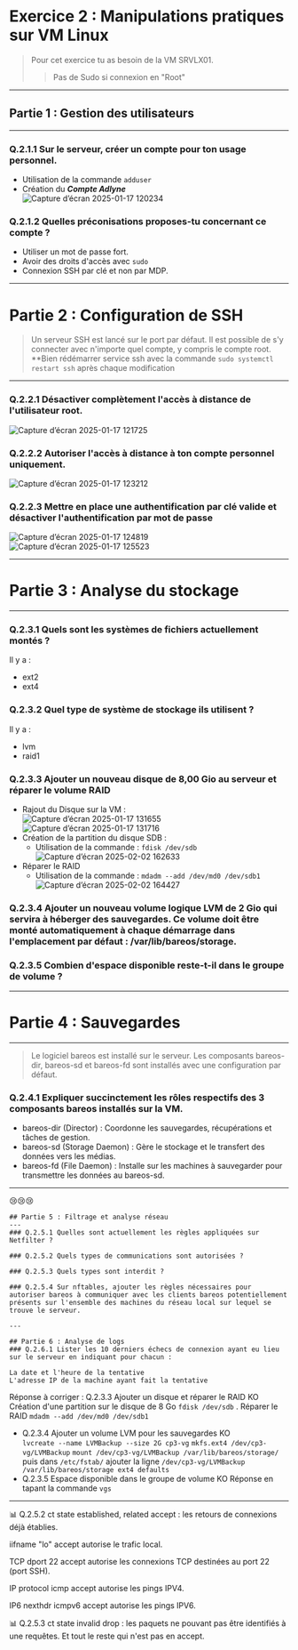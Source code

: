 # Exercice 2 : Manipulations pratiques sur VM Linux
>Pour cet exercice tu as besoin de la VM SRVLX01.
>> Pas de Sudo si connexion en "Root"
---
## Partie 1 : Gestion des utilisateurs<br>
---
### Q.2.1.1 Sur le serveur, créer un compte pour ton usage personnel.
  - Utilisation de la commande `adduser`
  - Création du _**Compte Adlyne**_ <br> 
![Capture d’écran 2025-01-17 120234](https://github.com/user-attachments/assets/7969838a-68a6-4bde-97c5-2d47147277c6)  

### Q.2.1.2 Quelles préconisations proposes-tu concernant ce compte ?
  - Utiliser un mot de passe fort.
  - Avoir des droits d'accès avec
    ```sudo```
  - Connexion SSH par clé et non par MDP.
---
# Partie 2 : Configuration de SSH

>Un serveur SSH est lancé sur le port par défaut.
>Il est possible de s'y connecter avec n'importe quel compte, y compris le compte root.
**Bien rédémarrer service ssh avec la commande ```sudo systemctl restart ssh``` après chaque modification <br>
---
### Q.2.2.1 Désactiver complètement l'accès à distance de l'utilisateur root.

![Capture d’écran 2025-01-17 121725](https://github.com/user-attachments/assets/45324c4c-5892-4938-9ea8-fe823d543703)

### Q.2.2.2 Autoriser l'accès à distance à ton compte personnel uniquement.<br> 
![Capture d’écran 2025-01-17 123212](https://github.com/user-attachments/assets/f49a430e-bc07-44f3-98a2-be801322c875)

### Q.2.2.3 Mettre en place une authentification par clé valide et désactiver l'authentification par mot de passe
![Capture d’écran 2025-01-17 124819](https://github.com/user-attachments/assets/4287d251-92ef-4ea8-91f8-df4b834d7b49)
![Capture d’écran 2025-01-17 125523](https://github.com/user-attachments/assets/86c5a73c-f0a7-47dc-9ae7-b0c2db19e0b4)

---
# Partie 3 : Analyse du stockage
---
### Q.2.3.1 Quels sont les systèmes de fichiers actuellement montés ?
Il y a :
  - ext2
  - ext4
### Q.2.3.2 Quel type de système de stockage ils utilisent ?
Il y a : <br> 
  - lvm
  - raid1

### Q.2.3.3 Ajouter un nouveau disque de 8,00 Gio au serveur et réparer le volume RAID
  - Rajout du Disque sur la VM : <br>
![Capture d’écran 2025-01-17 131655](https://github.com/user-attachments/assets/418a5cc0-5cd4-45be-a703-3a4d6eed06ab)
![Capture d’écran 2025-01-17 131716](https://github.com/user-attachments/assets/b0fd9b7e-803d-4787-9f43-cd6b2502eef7)
  - Création de la partition du disque SDB :
      - Utilisation de la commande : `fdisk /dev/sdb`
![Capture d’écran 2025-02-02 162633](https://github.com/user-attachments/assets/4d8d2192-3976-4b62-8134-7d4be0fa564f)
  - Réparer le RAID <br> 
      - Utilisation de la commande : `mdadm --add /dev/md0 /dev/sdb1`<br>
![Capture d’écran 2025-02-02 164427](https://github.com/user-attachments/assets/1d45b94c-7363-4a5b-b9c5-6707350e00ed)




### Q.2.3.4 Ajouter un nouveau volume logique LVM de 2 Gio qui servira à héberger des sauvegardes. Ce volume doit être monté automatiquement à chaque démarrage dans l'emplacement par défaut : /var/lib/bareos/storage.



### Q.2.3.5 Combien d'espace disponible reste-t-il dans le groupe de volume ?

---
# Partie 4 : Sauvegardes
---
>Le logiciel bareos est installé sur le serveur.
>Les composants bareos-dir, bareos-sd et bareos-fd sont installés avec une configuration par défaut.

### Q.2.4.1 Expliquer succinctement les rôles respectifs des 3 composants bareos installés sur la VM.

  - bareos-dir (Director) : Coordonne les sauvegardes, récupérations et tâches de gestion.
  - bareos-sd (Storage Daemon) : Gère le stockage et le transfert des données vers les médias.
  - bareos-fd (File Daemon) : Installe sur les machines à sauvegarder pour transmettre les données au bareos-sd.

---

😢😢😢
```
## Partie 5 : Filtrage et analyse réseau
---
### Q.2.5.1 Quelles sont actuellement les règles appliquées sur Netfilter ?

### Q.2.5.2 Quels types de communications sont autorisées ?

### Q.2.5.3 Quels types sont interdit ?

### Q.2.5.4 Sur nftables, ajouter les règles nécessaires pour autoriser bareos à communiquer avec les clients bareos potentiellement présents sur l'ensemble des machines du réseau local sur lequel se trouve le serveur.

---

## Partie 6 : Analyse de logs
### Q.2.6.1 Lister les 10 derniers échecs de connexion ayant eu lieu sur le serveur en indiquant pour chacun :

La date et l'heure de la tentative
L'adresse IP de la machine ayant fait la tentative
```
Réponse à corriger :
Q.2.3.3 Ajouter un disque et réparer le RAID	KO	Création d'une partition sur le disque de 8 Go
`fdisk /dev/sdb`
. Réparer le RAID
`mdadm --add /dev/md0 /dev/sdb1`
- Q.2.3.4 Ajouter un volume LVM pour les sauvegardes	KO	
`lvcreate --name LVMBackup --size 2G cp3-vg`
`mkfs.ext4 /dev/cp3-vg/LVMBackup`
`mount /dev/cp3-vg/LVMBackup /var/lib/bareos/storage/`
puis dans `/etc/fstab/` ajouter la ligne
`/dev/cp3-vg/LVMBackup /var/lib/bareos/storage ext4 defaults`
- Q.2.3.5 Espace disponible dans le groupe de volume	KO	Réponse en tapant la commande
`vgs`
---
📊 Q.2.5.2
ct state established, related accept : les retours de connexions déjà établies.

iifname "lo" accept autorise le trafic local.

TCP dport 22 accept autorise les connexions TCP destinées au port 22 (port SSH).

IP protocol icmp accept autorise les pings IPV4.

IP6 nexthdr icmpv6 accept autorise les pings IPV6.

📊 Q.2.5.3
ct state invalid drop : les paquets ne pouvant pas être identifiés à une requêtes.
Et tout le reste qui n'est pas en accept.
